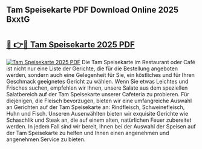 ## Tam Speisekarte PDF Download Online 2025 BxxtG

# <h2><a href="http://gc8etnj.nevu.top/?p=Tam+Speisekarte">🔗 👉🔴 Tam Speisekarte 2025 PDF</a></h2>

[![Tam Speisekarte 2025 PDF](https://i.imgur.com/dBaPXMq.png)](http://gc8etnj.nevu.top/?p=Tam+Speisekarte)
Die Tam Speisekarte im Restaurant oder Café ist nicht nur eine Liste der Gerichte, die für die Bestellung angeboten werden, sondern auch eine Gelegenheit für Sie, ein köstliches und für Ihren Geschmack geeignetes Gericht zu wählen. Wenn Sie etwas Leichtes und Frisches suchen, empfehlen wir Ihnen, unsere Salate aus dem speziellen Salatbereich auf der Tam Speisekarte unserer Cafeteria zu probieren. Für diejenigen, die Fleisch bevorzugen, bieten wir eine umfangreiche Auswahl an Gerichten auf der Tam Speisekarte an: Rindfleisch, Schweinefleisch, Huhn und Fisch. Unseren Auserwählten bieten wir exquisite Gerichte wie Schaschlik und Steak an, die auf einem alten, natürlichen Feuer zubereitet werden. In jedem Fall sind wir bereit, Ihnen bei der Auswahl der Speisen auf der Tam Speisekarte zu helfen und Ihnen einen angenehmen und angenehmen Service zu bieten.
